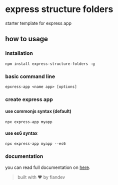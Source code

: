 # express structure folders
starter template for express app

## how to usage

### installation

```shell
npm install express-structure-folders -g
```

### basic command line

```shell
epxress-app <name app> [options]
```

### create express app

#### use commonjs syntax (default)

```shell
npx express-app myapp
```

#### use es6 syntax
```shell
npx express-app myapp --es6
```

### documentation

you can read full documentation on <a href="./DOCS.md">here</a>.

> built with ♥️ by fiandev